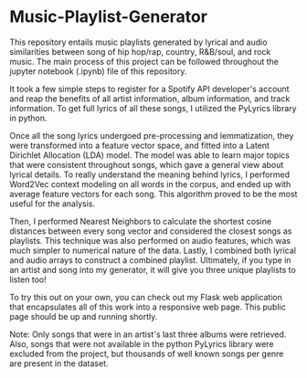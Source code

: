 # Music-Playlist-Generator

This repository entails music playlists generated by lyrical and audio similarities between song of hip hop/rap, country, R&B/soul, and rock music.  The main process of this project can be followed throughout the jupyter notebook (.ipynb) file of this repository.  

It took a few simple steps to register for a Spotify API developer's account and reap the benefits of all artist information, album information, and track information.  To get full lyrics of all these songs, I utilized the PyLyrics library in python. 

Once all the song lyrics undergoed pre-processing and lemmatization, they were transformed into a feature vector space, and fitted into a Latent Dirichlet Allocation (LDA) model.  The model was able to learn major topics that were consistent throughout songs, which gave a general view about lyrical details.  To really understand the meaning behind lyrics, I performed Word2Vec context modeling on all words in the corpus, and ended up with average feature vectors for each song.  This algorithm proved to be the most useful for the analysis.

Then, I performed Nearest Neighbors to calculate the shortest cosine distances between every song vector and considered the closest songs as playlists.  This technique was also performed on audio features, which was much simpler to numerical nature of the data.  Lastly, I combined both lyrical and audio arrays to construct a combined playlist.  Ultimately, if you type in an artist and song into my generator, it will give you three unique playlists to listen too!

To try this out on your own, you can check out my Flask web application that encapsulates all of this work into a responsive web page.  This public page should be up and running shortly.

Note: Only songs that were in an artist's last three albums were retrieved.  Also, songs that were not available in the python PyLyrics library were excluded from the project, but thousands of well known songs per genre are present in the dataset.
